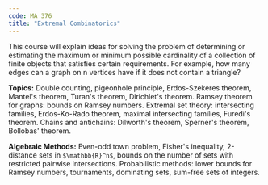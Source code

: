 ```yaml
---
code: MA 376
title: "Extremal Combinatorics"
---
```


This course will explain ideas for solving the problem of determining or
estimating the maximum or minimum possible cardinality of a collection
of finite objects that satisfies certain requirements. For example, how
many edges can a graph on n vertices have if it does not contain a
triangle?

**Topics:** Double counting, pigeonhole principle, Erdos-Szekeres theorem,
Mantel's theorem, Turan's theorem, Dirichlet's theorem. Ramsey theorem
for graphs: bounds on Ramsey numbers. Extremal set theory: intersecting
families, Erdos-Ko-Rado theorem, maximal intersecting families, Furedi's
theorem. Chains and antichains: Dilworth's theorem, Sperner's theorem,
Bollobas' theorem.

**Algebraic Methods:** Even-odd town problem, Fisher's inequality,
2-distance sets in `$\mathbb{R}^n$`, bounds on the number of sets with
restricted pairwise intersections. Probabilistic methods: lower bounds
for Ramsey numbers, tournaments, dominating sets, sum-free sets of
integers.
